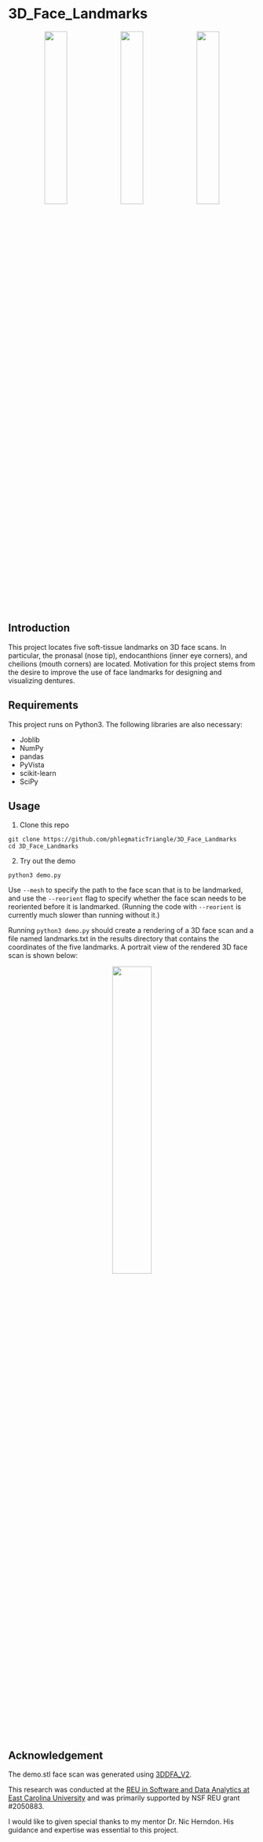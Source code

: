 # 3D_Face_Landmarks

<p align="center" width="100">
    <img src="https://github.com/phlegmaticTriangle/3D_Face_Landmarks/blob/9c6c67462e0d711f6810a1c6b2c0648b6fe6ddfc/results/demo_result_left.png" width="30%">
    <img src="https://github.com/phlegmaticTriangle/3D_Face_Landmarks/blob/5795e091c2425fa50692b0dccd14bc901c0ead9a/results/demo_result_center.png" width="30%">
    <img src="https://github.com/phlegmaticTriangle/3D_Face_Landmarks/blob/7f952d2c40555de42544009d7f72302dc42e98a1/results/demo_result_right.png" width="30%">
</p>

## Introduction
This project locates five soft-tissue landmarks on 3D face scans. In particular, the pronasal (nose tip), endocanthions (inner eye corners), and cheilions (mouth corners) are located. Motivation for this project stems from the desire to improve the use of face landmarks for designing and visualizing dentures. 

## Requirements
This project runs on Python3. The following libraries are also necessary:
- Joblib
- NumPy
- pandas
- PyVista
- scikit-learn
- SciPy

## Usage
1. Clone this repo
```
git clone https://github.com/phlegmaticTriangle/3D_Face_Landmarks
cd 3D_Face_Landmarks
```
2. Try out the demo
```
python3 demo.py
```

Use `--mesh` to specify the path to the face scan that is to be landmarked, and use the `--reorient` flag to specify whether the face scan needs to be reoriented before it is landmarked. (Running the code with `--reorient` is currently much slower than running without it.)

Running `python3 demo.py` should create a rendering of a 3D face scan and a file named landmarks.txt in the results directory that contains the coordinates of the five landmarks. A portrait view of the rendered 3D face scan is shown below:

<p align="center" width="100%">
    <img src="https://github.com/phlegmaticTriangle/3D_Face_Landmarks/blob/5795e091c2425fa50692b0dccd14bc901c0ead9a/results/demo_result_center.png" width="40%">
</p>

## Acknowledgement
The demo.stl face scan was generated using [3DDFA_V2](https://github.com/cleardusk/3DDFA_V2).

This research was conducted at the [REU in Software and Data Analytics at East Carolina University](http://www.cs.ecu.edu/reu/) and was primarily supported by NSF REU grant #2050883.

I would like to given special thanks to my mentor Dr. Nic Herndon. His guidance and expertise was essential to this project.
